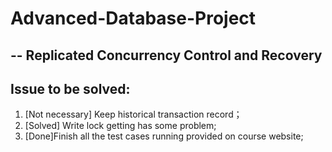 # Advanced-Database-Project
##  -- Replicated Concurrency Control and Recovery
##  Issue to be solved:
1. [Not necessary] Keep historical transaction record；
2. [Solved] Write lock getting has some problem;
3. [Done]Finish all the test cases running provided on course website;
